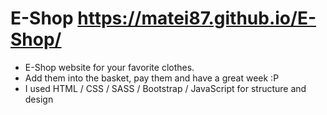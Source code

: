 # E-Shop https://matei87.github.io/E-Shop/

- E-Shop website for your favorite clothes.
- Add them into the basket, pay them and have a great week :P
- I used HTML / CSS / SASS / Bootstrap / JavaScript for structure and design
